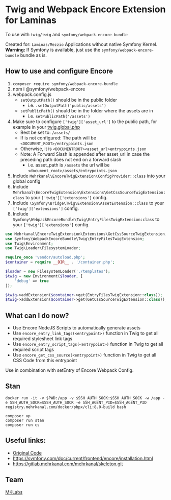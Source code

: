 # Twig and Webpack Encore Extension for Laminas

To use with `twig/twig` and `symfony/webpack-encore-bundle`

Created for: `Laminas/Mezzio` Applications without native Symfony Kernel.  
**Warning:** If Symfony is available, just use the `symfony/webpack-encore-bundle` bundle as is.

## How to use and configure Encore

1. `composer require symfony/webpack-encore-bundle`
2. npm i @symfony/webpack-encore
3. webpack.config.js
   * `setOutputPath()` should be in the public folder
     * i.e. `.setOutputPath('public/assets')`
   * `setPublicPath()` should be in the folder where the assets are in
     * i.e. `setPublicPath('/assets')`
4. Make sure to configure `['twig']['asset_url']` to the public path, for example in your [twig.global.php](twig.global.php.dist)
   * Best be set to: ``/assets/``
   * If is not configured: The path will be `<DOCUMENT_ROOT>/entrypoints.json`
   * Otherwise, it is `<DOCUMENTROOT><asset_url>entrypoints.json`
   * Note: A Forward Slash is appended after asset_url in case the preceding path does not end on a forward slash
     * i.e. asset_path is `/assets` the url will be `<document_root>/assets/entrypoints.json`
5. Include `Mehrkanal\EncoreTwigExtension\ConfigProvider::class` into your global config
6. Include `Mehrkanal\EncoreTwigExtension\Extensions\GetCssSourceTwigExtension:class` to your `['twig']['extensions']` config.
6. Include `\Symfony\Bridge\Twig\Extension\AssetExtension::class` to your `['twig']['extensions']` config.
7. Include `Symfony\WebpackEncoreBundle\Twig\EntryFilesTwigExtension:class` to your `['twig']['extensions']` config.

```php
use Mehrkanal\EncoreTwigExtension\Extensions\GetCssSourceTwigExtension;
use Symfony\WebpackEncoreBundle\Twig\EntryFilesTwigExtension;
use Twig\Environment;
use Twig\Loader\FilesystemLoader;

require_once 'vendor/autoload.php';
$container = require __DIR__ . '/container.php';

$loader = new FilesystemLoader('./templates');
$twig = new Environment($loader, [
	'debug' => true
]);

$twig->addExtension($container->get(EntryFilesTwigExtension::class));
$twig->addExtension($container->get(GetCssSourceTwigExtension::class));
```

## What can I do now?

* Use Encore NodeJS Scripts to automatically generate assets
* Use ``encore_entry_link_tags(<entrypoint>)`` function in Twig to get all required stylesheet link tags
* Use ``encore_entry_script_tags(<entrypoint>)`` function in Twig to get all required script tags
* Use ``encore_get_css_source(<entrypoint>)`` function in Twig to get all CSS Code from this entrypoint

Use in combination with setEntry of Encore Webpack Config.

## Stan

```shell
docker run -it -v $PWD:/app -v $SSH_AUTH_SOCK:$SSH_AUTH_SOCK -w /app -e SSH_AUTH_SOCK=$SSH_AUTH_SOCK -e SSH_AGENT_PID=$SSH_AGENT_PID registry.mehrkanal.com/docker/phpx/cli:8.0-build bash

composer up
composer run stan
composer run cs
```

## Useful links:

* [Original Code](https://github.com/symfony/webpack-encore-bundle/blob/master/src/Twig/EntryFilesTwigExtension.php)
* https://symfony.com/doc/current/frontend/encore/installation.html
* https://gitlab.mehrkanal.com/mehrkanal/skeleton.git


## Team

[MKLabs](https://confluence.mehrkanal.com/display/MKLAB/)


